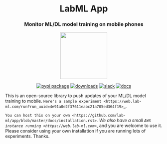 <div align="center">

<div style="text-align: center;">

<h1>LabML App</h1>
<h3>Monitor ML/DL model training on mobile phones</h3>

<img src="https://raw.githubusercontent.com/lab-ml/lab/master/images/lab_logo.png" width="150px">

[![pypi package](https://badge.fury.io/py/labml.svg)](https://badge.fury.io/py/labml)
[![downloads](https://pepy.tech/badge/labml)](https://pepy.tech/project/labml)
[![slack](https://img.shields.io/badge/slack-chat-green.svg?logo=slack)](https://join.slack.com/t/labforml/shared_invite/zt-egj9zvq9-Dl3hhZqobexgT7aVKnD14g/)
[![docs](https://img.shields.io/badge/labml-docs-blue)](http://lab-ml.com/)

</div>
</div>

This is an open-source library to push updates of your ML/DL model training to mobile.
`Here's a sample experiment <https://web.lab-ml.com/run?run_uuid=4e91a0e2f37611eabc21a705ed364f19>`_.

`You can host this on your own <https://github.com/lab-ml/app/blob/master/docs/installation.rst>`_. We also have a small `AWS instance running <https://web.lab-ml.com>`_,
and you are welcome to use it. Please consider using your own installation if you are running lots of
experiments. Thanks.

